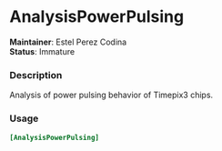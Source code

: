 # AnalysisPowerPulsing
**Maintainer**: Estel Perez Codina  
**Status**: Immature

### Description
Analysis of power pulsing behavior of Timepix3 chips.

### Usage
```toml
[AnalysisPowerPulsing]

```
